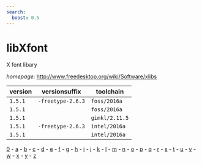 ```yaml
---
search:
  boost: 0.5
---
```

# libXfont

X font libary

*homepage*: <http://www.freedesktop.org/wiki/Software/xlibs>

version | versionsuffix | toolchain
--------|---------------|----------
``1.5.1`` | ``-freetype-2.6.3`` | ``foss/2016a``
``1.5.1`` |  | ``foss/2016a``
``1.5.1`` |  | ``gimkl/2.11.5``
``1.5.1`` | ``-freetype-2.6.3`` | ``intel/2016a``
``1.5.1`` |  | ``intel/2016a``

[0](../0/index.md) - [a](../a/index.md) - [b](../b/index.md) - [c](../c/index.md) - [d](../d/index.md) - [e](../e/index.md) - [f](../f/index.md) - [g](../g/index.md) - [h](../h/index.md) - [i](../i/index.md) - [j](../j/index.md) - [k](../k/index.md) - [l](../l/index.md) - [m](../m/index.md) - [n](../n/index.md) - [o](../o/index.md) - [p](../p/index.md) - [q](../q/index.md) - [r](../r/index.md) - [s](../s/index.md) - [t](../t/index.md) - [u](../u/index.md) - [v](../v/index.md) - [w](../w/index.md) - [x](../x/index.md) - [y](../y/index.md) - [z](../z/index.md)

